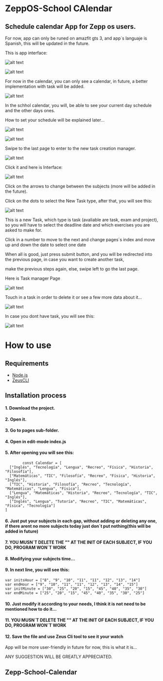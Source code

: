 # ZeppOS-School CAlendar


## Schedule calendar App for Zepp os users.

For now, app can only be runed on amazfit gts 3, and app´s languaje is Spanish, this will be updated in the future.

This is app interface:

![alt text](assets/image-2.png)

![alt text](assets/image-6.png)

For now in the calendar, you can only see a calendar, in future, a better implementation with task will be added.

![alt text](assets/image-3.png)

In the schhol calendar, you will, be able to see your current day schedule and the other days ones.

How to set your schedule will be explained later...

![alt text](assets/image-5.png)

![alt text](assets/image-4.png)

Swipe to the last page to enter to the new task creation manager.

![alt text](assets/image-7.png)

Click it and here is Interface:

![alt text](assets/image-8.png)

Click on the arrows to change between the subjects (more will be added in the future).

Click on the dots to select the New Task type, after that, you will see this:

![alt text](assets/image-9.png)

This is a new Task, which type is task (avaliable are task, exam and project), so you will have to select the deadline date and which exercises you are asked to make for.

Click in a number to move to the next and change pages´s index and move up and down the date to select one date

When all is good, just press submit button, and you will be redirected into the previous page, in case you want to create another task,

make the previous steps again, else, swipe left to go the last page.

Here is Task manager Page

![alt text](assets/image-10.png)

Touch in a task in order to delete it or see a few more data about it...

![alt text](assets/image-11.png)

In case you dont have task, you will see this:

![alt text](assets/image-12.png)



# How to use

## Requirements

* [Node.js](https://youtu.be/MrJkkG-yt7A?t=23)
* [ZeusCLI](https://docs.zepp.com/docs/guides/tools/cli/#installing-the-zeus-cli)

## Installation process

#### 1. Download the project.

#### 2. Open it.

#### 3. Go to pages sub-folder.

#### 4. Open in edit-mode index.js

#### 5. After opening you will see this:

            const Calendar = [
      ["Inglés", "Tecnología", "Lengua", "Recreo", "Física", "Historia", "Filosofía"],
      ["Matemáticas", "TIC", "Filosofía", "Recreo", "Física", "Historia", "Inglés"],
      ["TIC", "Historia", "Filosofía", "Recreo", "Tecnología", "Matemáticas", "Lengua", "Física"],
      ["Lengua", "Matemáticas", "Historia", "Recreo", "Tecnología", "TIC", "Inglés"],
      ["Inglés", "Lengua", "Tutoría", "Recreo", "TIC", "Matemáticas", "Física", "Tecnología"]
    ]

#### 6. Just put your subjects in each gap, without adding or deleting any one, if there arent no more subjects today just don´t put nothing(this will be added in future)

#### 7. YOU MUSN´T DELETE THE "" AT THE INIT OF EACH SUBJECT, IF YOU DO, PROGRAM WON´T WORK

#### 8. Modifying your subjects time...

#### 9. In next line, you will see this:

    var initsHour = ["8", "9", "10", "11", "11", "12", "13", "14"]
    var endHour = ["9", "10", "11", "11", "12", "13", "14", "15"]
    var initMinute = ["30", "25", "20", "15", "45", "40", "35", "30"]
    var endMinute = ["25", "20", "15", "45", "40", "35", "30", "25"]

#### 10. Just modify it according to your needs, I think it is not need to be mentioned how to do it...

#### 11. YOU MUSN´T DELETE THE "" AT THE INIT OF EACH SUBJECT, IF YOU DO, PROGRAM WON´T WORK

#### 12. Save the file and use Zeus Cli tool to see it your watch

App will be more user-friendly in future for now, this is what it is...

ANY SUGGESTION WILL BE GREATLY APPRECIATED.


## Zepp-School-Calendar
